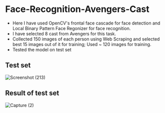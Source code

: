 # Face-Recognition-Avengers-Cast
- Here I have used OpenCV's frontal face cascade for face detection and Local Binary Pattern Face Regonizer for face recognition.
- I have selected 8 cast from Avengers for this task.
- Collected 150 images of each person using Web Scraping and selected best 15 images out of it for training; Used ~ 120 images for training.
- Tested the model on test set

## Test set
![Screenshot (213)](https://user-images.githubusercontent.com/65721907/111067388-0968aa00-84ea-11eb-8a9d-52296db82d49.png)

## Result of test set
![Capture (2)](https://user-images.githubusercontent.com/65721907/111067401-171e2f80-84ea-11eb-98dc-203ac373047b.JPG)
